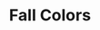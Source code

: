 ---
layout: piece
collection_: jewelry
title: Fall Colors
image: fall-colors.jpg
media: Mixed beads and metal
dimensions: 15" hung
description: Multi colored orange, rust, red and brown beads including glass beads and silver findings with wire wrapped bead in sterling silver, plus wrapped beaded and silver disk clasp.
price: $70
date_created: 2005
---